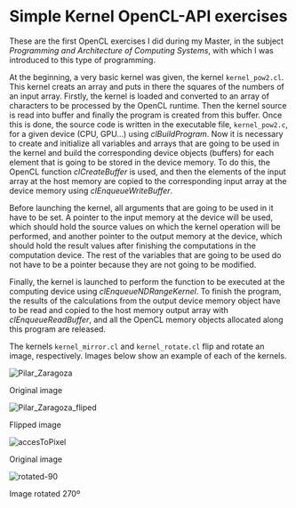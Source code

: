 # Simple Kernel OpenCL-API exercises
These are the first OpenCL exercises I did during my Master, in the subject _Programming and Architecture of Computing Systems_, with which I was introduced to this type of programming.

At the beginning, a very basic kernel was given, the kernel ``kernel_pow2.cl``. This kernel creats an array and puts in there the squares of the numbers of an input array. Firstly, the kernel is loaded and converted to an array of characters to be processed by the OpenCL runtime. Then the kernel source is read into buffer and finally the program is created from this buffer. Once this is done, the source code is written in the executable file, ``kernel_pow2.c``, for a given device (CPU, GPU…) using _clBuildProgram_. Now it is necessary to create and initialize all variables and arrays that are going to be used in the kernel and build the corresponding device objects (buffers) for each element that is going to be stored in the device memory. To do this, the OpenCL function _clCreateBuffer_ is used, and then the elements of the input array at the host memory are copied to the corresponding input array at the device memory using _clEnqueueWriteBuffer_.

Before launching the kernel, all arguments that are going to be used in it have to be set. A pointer to the input memory at the device will be used, which should hold the source values on which the kernel operation will be performed, and another pointer to the output memory at the device, which should hold the result values after finishing the computations in the computation device. The rest of the variables that are going to be used do not have to be a pointer because they are not going to be modified.

Finally, the kernel is launched to perform the function to be executed at the computing device using _clEnqueueNDRangeKernel_. To finish the program, the results of the calculations from the output device memory object have to be read and copied to the host memory output array with _clEnqueueReadBuffer_, and all the OpenCL memory objects allocated along this program are released.

The kernels ``kernel_mirror.cl`` and ``kernel_rotate.cl`` flip and rotate an image, respectively. Images below show an example of each of the kernels.

![Pilar_Zaragoza](https://user-images.githubusercontent.com/71872419/155582219-76b9675a-f3b8-4726-8d11-901188d308b7.jpg)

Original image

![Pilar_Zaragoza_fliped](https://user-images.githubusercontent.com/71872419/155582268-6f20af23-d38e-49b8-99b4-fcaa28f6e204.jpg)

Flipped image

![accesToPixel](https://user-images.githubusercontent.com/71872419/155582501-32a5088d-7d10-4ae8-a3c9-722391189509.jpg)

Original image

![rotated-90](https://user-images.githubusercontent.com/71872419/155582545-946abcbd-ff4c-404b-8c73-a13657e6abce.jpg)

Image rotated 270º
